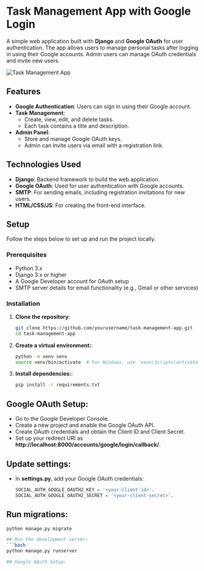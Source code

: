 # Task Management App with Google Login

A simple web application built with **Django** and **Google OAuth** for user authentication. The app allows users to manage personal tasks after logging in using their Google accounts. Admin users can manage OAuth credentials and invite new users.

![Task Management App](https://via.placeholder.com/800x400?text=Task+Management+App)  

## Features

- **Google Authentication**: Users can sign in using their Google account.
- **Task Management**:
  - Create, view, edit, and delete tasks.
  - Each task contains a title and description.
- **Admin Panel**:
  - Store and manage Google OAuth keys.
  - Admin can invite users via email with a registration link.

## Technologies Used

- **Django**: Backend framework to build the web application.
- **Google OAuth**: Used for user authentication with Google accounts.
- **SMTP**: For sending emails, including registration invitations for new users.
- **HTML/CSS/JS**: For creating the front-end interface.

## Setup

Follow the steps below to set up and run the project locally.

### Prerequisites

- Python 3.x
- Django 3.x or higher
- A Google Developer account for OAuth setup
- SMTP server details for email functionality (e.g., Gmail or other services)

### Installation

1. **Clone the repository**:
   ```bash
   git clone https://github.com/yourusername/task-management-app.git
   cd task-management-app

2. **Create a virtual environment:**:
   ```bash
   python -m venv venv
   source venv/bin/activate  # For Windows, use `venv\Scripts\activate`
   
3. **Install dependencies:**:
   ```bash
   pip install -r requirements.txt

## Google OAuth Setup:

- Go to the Google Developer Console.
- Create a new project and enable the Google OAuth API.
- Create OAuth credentials and obtain the Client ID and Client Secret.
- Set up your redirect URI as **http://localhost:8000/accounts/google/login/callback/**.

## Update settings:

- In **settings.py**, add your Google OAuth credentials:
   ```python
   SOCIAL_AUTH_GOOGLE_OAUTH2_KEY = '<your-client-id>'.
   SOCIAL_AUTH_GOOGLE_OAUTH2_SECRET = '<your-client-secret>'.

## Run migrations:
   ```bash
   python manage.py migrate

## Run the development server:
   ```bash
   python manage.py runserver

## Google OAuth Setup:


